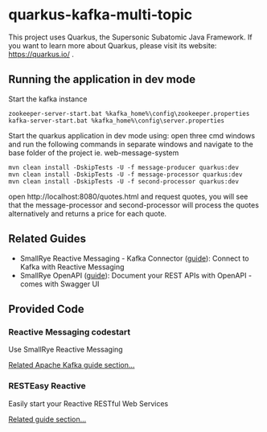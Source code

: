 # quarkus-kafka-multi-topic
This project uses Quarkus, the Supersonic Subatomic Java Framework.
If you want to learn more about Quarkus, please visit its website: https://quarkus.io/ .

## Running the application in dev mode

Start the kafka instance 
```shell script
zookeeper-server-start.bat %kafka_home%\config\zookeeper.properties
kafka-server-start.bat %kafka_home%\config\server.properties
```

Start the quarkus application in dev mode using:
open three cmd windows and run the following commands in separate windows
and navigate to the base folder of the project ie. web-message-system
```shell script
mvn clean install -DskipTests -U -f message-producer quarkus:dev
mvn clean install -DskipTests -U -f message-processor quarkus:dev
mvn clean install -DskipTests -U -f second-processor quarkus:dev
```
open http://localhost:8080/quotes.html and request quotes, you will see that the message-processor 
and second-processor will process the quotes alternatively and returns a price for each quote.

## Related Guides

- SmallRye Reactive Messaging - Kafka Connector ([guide](https://quarkus.io/guides/kafka-reactive-getting-started)): Connect to Kafka with Reactive Messaging
- SmallRye OpenAPI ([guide](https://quarkus.io/guides/openapi-swaggerui)): Document your REST APIs with OpenAPI - comes with Swagger UI

## Provided Code

### Reactive Messaging codestart

Use SmallRye Reactive Messaging

[Related Apache Kafka guide section...](https://quarkus.io/guides/kafka-reactive-getting-started)


### RESTEasy Reactive

Easily start your Reactive RESTful Web Services

[Related guide section...](https://quarkus.io/guides/getting-started-reactive#reactive-jax-rs-resources)
